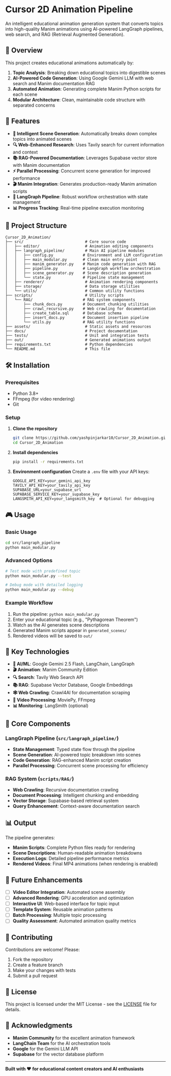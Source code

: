 # Cursor 2D Animation Pipeline

An intelligent educational animation generation system that converts topics into high-quality Manim animations using AI-powered LangGraph pipelines, web search, and RAG (Retrieval Augmented Generation).

## 🎯 Overview

This project creates educational animations automatically by:
1. **Topic Analysis**: Breaking down educational topics into digestible scenes
2. **AI-Powered Code Generation**: Using Google Gemini LLM with web search and Manim documentation RAG
3. **Automated Animation**: Generating complete Manim Python scripts for each scene
4. **Modular Architecture**: Clean, maintainable code structure with separated concerns

## 🚀 Features

- **🧠 Intelligent Scene Generation**: Automatically breaks down complex topics into animated scenes
- **🔍 Web-Enhanced Research**: Uses Tavily search for current information and context
- **📚 RAG-Powered Documentation**: Leverages Supabase vector store with Manim documentation
- **⚡ Parallel Processing**: Concurrent scene generation for improved performance
- **🎬 Manim Integration**: Generates production-ready Manim animation scripts
- **🔄 LangGraph Pipeline**: Robust workflow orchestration with state management
- **📊 Progress Tracking**: Real-time pipeline execution monitoring

## 📁 Project Structure

```
Cursor_2D_Animation/
├── src/                           # Core source code
│   ├── editor/                    # Animation editing components
│   ├── langraph_pipeline/         # Main AI pipeline modules
│   │   ├── config.py             # Environment and LLM configuration
│   │   ├── main_modular.py       # Clean main entry point
│   │   ├── manim_generator.py    # Manim code generation with RAG
│   │   ├── pipeline.py           # LangGraph workflow orchestration
│   │   ├── scene_generator.py    # Scene description generation
│   │   └── state.py              # Pipeline state management
│   ├── renderer/                  # Animation rendering components
│   ├── storage/                   # Data storage utilities
│   └── utils/                     # Common utility functions
├── scripts/                       # Utility scripts
│   └── RAG/                      # RAG system components
│       ├── chunk_docs.py         # Document chunking utilities
│       ├── crawl_recursive.py    # Web crawling for documentation
│       ├── create_table.sql      # Database schema
│       ├── insert_docs.py        # Document insertion pipeline
│       └── utils.py              # RAG utility functions
├── assets/                        # Static assets and resources
├── docs/                          # Project documentation
├── tests/                         # Unit and integration tests
├── out/                           # Generated animations output
├── requirements.txt               # Python dependencies
└── README.md                      # This file
```

## 🛠️ Installation

### Prerequisites
- Python 3.8+
- FFmpeg (for video rendering)
- Git

### Setup
1. **Clone the repository**
   ```bash
   git clone https://github.com/yashpinjarkar10/Cursor_2D_Animation.git
   cd Cursor_2D_Animation
   ```

2. **Install dependencies**
   ```bash
   pip install -r requirements.txt
   ```

3. **Environment configuration**
   Create a `.env` file with your API keys:
   ```env
   GOOGLE_API_KEY=your_gemini_api_key
   TAVILY_API_KEY=your_tavily_api_key
   SUPABASE_URL=your_supabase_url
   SUPABASE_SERVICE_KEY=your_supabase_key
   LANGSMITH_API_KEY=your_langsmith_key  # Optional for debugging
   ```

## 🎮 Usage

### Basic Usage
```bash
cd src/langraph_pipeline
python main_modular.py
```

### Advanced Options
```bash
# Test mode with predefined topic
python main_modular.py --test

# Debug mode with detailed logging
python main_modular.py --debug
```

### Example Workflow
1. Run the pipeline: `python main_modular.py`
2. Enter your educational topic (e.g., "Pythagorean Theorem")
3. Watch as the AI generates scene descriptions
4. Generated Manim scripts appear in `generated_scenes/`
5. Rendered videos will be saved to `out/`

## 🔧 Key Technologies

- **🤖 AI/ML**: Google Gemini 2.5 Flash, LangChain, LangGraph
- **🎬 Animation**: Manim Community Edition
- **🔍 Search**: Tavily Web Search API
- **📚 RAG**: Supabase Vector Database, Google Embeddings
- **🕸️ Web Crawling**: Crawl4AI for documentation scraping
- **🎥 Video Processing**: MoviePy, FFmpeg
- **📊 Monitoring**: LangSmith (optional)

## 🧩 Core Components

### LangGraph Pipeline (`src/langraph_pipeline/`)
- **State Management**: Typed state flow through the pipeline
- **Scene Generation**: AI-powered topic breakdown into scenes
- **Code Generation**: RAG-enhanced Manim script creation
- **Parallel Processing**: Concurrent scene processing for efficiency

### RAG System (`scripts/RAG/`)
- **Web Crawling**: Recursive documentation crawling
- **Document Processing**: Intelligent chunking and embedding
- **Vector Storage**: Supabase-based retrieval system
- **Query Enhancement**: Context-aware documentation search

## 📊 Output

The pipeline generates:
- **Manim Scripts**: Complete Python files ready for rendering
- **Scene Descriptions**: Human-readable animation breakdowns
- **Execution Logs**: Detailed pipeline performance metrics
- **Rendered Videos**: Final MP4 animations (when rendering is enabled)

## 🔮 Future Enhancements

- [ ] **Video Editor Integration**: Automated scene assembly
- [ ] **Advanced Rendering**: GPU acceleration and optimization
- [ ] **Interactive UI**: Web-based interface for topic input
- [ ] **Template System**: Reusable animation patterns
- [ ] **Batch Processing**: Multiple topic processing
- [ ] **Quality Assessment**: Automated animation quality metrics

## 🤝 Contributing

Contributions are welcome! Please:
1. Fork the repository
2. Create a feature branch
3. Make your changes with tests
4. Submit a pull request

## 📄 License

This project is licensed under the MIT License - see the [LICENSE](LICENSE) file for details.

## 🙏 Acknowledgments

- **Manim Community** for the excellent animation framework
- **LangChain Team** for the AI orchestration tools
- **Google** for the Gemini LLM API
- **Supabase** for the vector database platform

---

**Built with ❤️ for educational content creators and AI enthusiasts**
